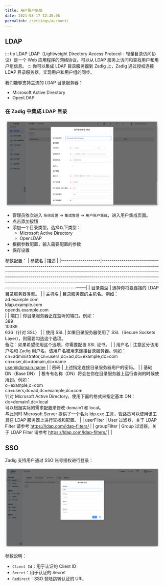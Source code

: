 ```yaml
---
title: 用户账户集成
date: 2021-08-17 12:35:06
permalink: /settings/account/
---
```


## LDAP

::: tip LDAP
LDAP（Lightweight Directory Access Protocol - 轻量目录访问协议）是一个 Web 应用程序的网络协议，可以从 LDAP 服务上访问和查找用户和用户组信息。
:::
你可以集成 LDAP 目录服务器到 Zadig 上，Zadig 通过授权连接 LDAP 目录服务器，实现用户和用户组的同步。


我们能够支持主流的 LDAP 目录服务器：
- Microsoft Active Directory
- OpenLDAP

### 在 Zadig 中集成 LDAP 目录

![ad](./_images/user_account_ad.png)

- 管理员依次进入 `系统设置` -> `集成管理` -> `用户账户集成`，进入用户集成页面。
- 点击添加按钮
- 添加一个目录类型，选择以下类型：
    - Microsoft Active Directory
    - OpenLDAP
- 根据参数配置，输入需要配置的参数
- 保存设置

参数配置：
| 参数名             | 描述                                                                                                                                                                                                                                                                                                                                                                                         |
|--------------------|----------------------------------------------------------------------------------------------------------------------------------------------------------------------------------------------------------------------------------------------------------------------------------------------------------------------------------------------------------------------------------------------|
| 目录类型           | 选择你将要连接的 LDAP 目录服务器类型。                                                                                                                                                                                                                                                                                                                                                       |
| 主机名             | 目录服务器的主机名。例如：<br> ad.example.com<br> ldap.example.com<br> opends.example.com<br>                                                                                                                                                                                                                                                                                                |
| 端口               | 你目录服务器正在监听的端口。例如： <br> 389<br> 10389 <br> 636（针对 SSL）                                                                                                                                                                                                                                                                                                                   |
| 使用 SSL           | 如果目录服务器使用了 SSL（Secure Sockets Layer），则需要勾选这个选项。<br> 备注：如果希望使用这个选项，你需要配置 SSL 证书。                                                                                                                                                                                                                                                                 |
| 用户名             | 注意区分该用户名和 Zadig 用户名，该用户名被用来连接目录服务器。例如：<br> cn=administrator,cn=users,dc=ad,dc=example,dc=com <br> cn=user,dc=domain,dc=name <br> user@domain.name                                                                                                                                                                                                             |
| 密码               | 上述指定连接目录服务器用户的密码。                                                                                                                                                                                                                                                                                                                                                           |
| 基础 DN（Base DN） | 根专有名称（DN）将会在你在目录服务器上运行查询的时候使用到。例如：<br> o=example,c=com <br> cn=users,dc=ad,dc=example,dc=com<br> 针对 Microsoft Active Directory，使用下面的格式来指定基本 DN：<br> dc=domain1,dc=local <br> 可以根据实际的需求配置来修改 domain1 和 local。<br> 与此同时 Microsoft Server 提供了一个名为 ldp.exe 工具，管路员可以使用该工具在 LDAP 服务器上进行查找和配置。 |
| userFilter         | User 过滤器，关于 LDAP Filter 请参考 https://ldap.com/ldap-filters/                                                                                                                                                                                                                                                                                                                          |
| groupFilter        | Group 过滤器，关于 LDAP Filter 请参考  https://ldap.com/ldap-filters/                                                                                                                                                                                                                                                                                                                        |                                                                             |

## SSO
Zadig 支持用户通过 SSO 账号授权进行登录：

![sso](./_images/user_account_sso.png)

参数说明：
- `Client Id`：用于认证的 Client ID
- `Secret`：用于认证的 Secret
- `Redirect`：SSO 登陆跳转认证的 URL
